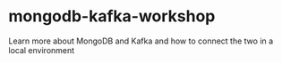 # mongodb-kafka-workshop
Learn more about MongoDB and Kafka and how to connect the two in a local environment
